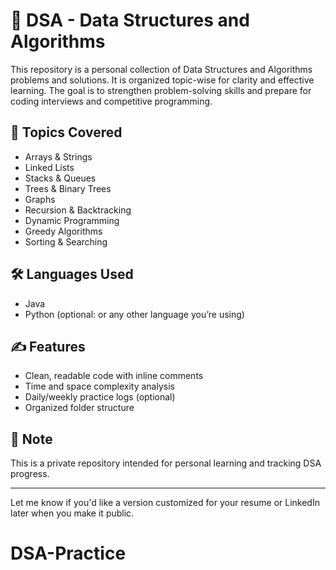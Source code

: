 # 🧠 DSA - Data Structures and Algorithms

This repository is a personal collection of Data Structures and Algorithms problems and solutions. It is organized topic-wise for clarity and effective learning. The goal is to strengthen problem-solving skills and prepare for coding interviews and competitive programming.

## 📂 Topics Covered
- Arrays & Strings
- Linked Lists
- Stacks & Queues
- Trees & Binary Trees
- Graphs
- Recursion & Backtracking
- Dynamic Programming
- Greedy Algorithms
- Sorting & Searching

## 🛠️ Languages Used
- Java
- Python (optional: or any other language you’re using)

## ✍️ Features
- Clean, readable code with inline comments
- Time and space complexity analysis
- Daily/weekly practice logs (optional)
- Organized folder structure

## 🔐 Note
This is a private repository intended for personal learning and tracking DSA progress.

---

Let me know if you'd like a version customized for your resume or LinkedIn later when you make it public.
# DSA-Practice
